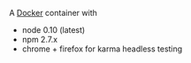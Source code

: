 A [Docker](https://www.docker.com/) container with

- node 0.10 (latest)
- npm 2.7.x
- chrome + firefox for karma headless testing
